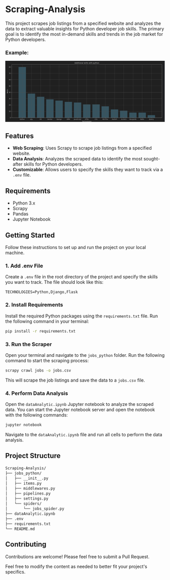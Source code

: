 # Scraping-Analysis

This project scrapes job listings from a specified website and analyzes the data to extract valuable insights for Python developer job skills. The primary goal is to identify the most in-demand skills and trends in the job market for Python developers.

### Example:
![Project Screenshot](screnshots/img.png)
## Features

- **Web Scraping**: Uses Scrapy to scrape job listings from a specified website.
- **Data Analysis**: Analyzes the scraped data to identify the most sought-after skills for Python developers.
- **Customizable**: Allows users to specify the skills they want to track via a `.env` file.

## Requirements

- Python 3.x
- Scrapy
- Pandas
- Jupyter Notebook

## Getting Started

Follow these instructions to set up and run the project on your local machine.

### 1. Add .env File

Create a `.env` file in the root directory of the project and specify the skills you want to track. The file should look like this:

```plaintext
TECHNOLOGIES=Python,Django,Flask
```

### 2. Install Requirements

Install the required Python packages using the `requirements.txt` file. Run the following command in your terminal:

```sh
pip install -r requirements.txt
```

### 3. Run the Scraper

Open your terminal and navigate to the `jobs_python` folder. Run the following command to start the scraping process:

```sh
scrapy crawl jobs -o jobs.csv
```

This will scrape the job listings and save the data to a `jobs.csv` file.

### 4. Perform Data Analysis

Open the `dataAnalytic.ipynb` Jupyter notebook to analyze the scraped data. You can start the Jupyter notebook server and open the notebook with the following commands:

```sh
jupyter notebook
```

Navigate to the `dataAnalytic.ipynb` file and run all cells to perform the data analysis.

## Project Structure

```
Scraping-Analysis/
├── jobs_python/
│   ├── __init__.py
│   ├── items.py
│   ├── middlewares.py
│   ├── pipelines.py
│   ├── settings.py
│   └── spiders/
│       └── jobs_spider.py
├── dataAnalytic.ipynb
├── .env
├── requirements.txt
└── README.md
```

## Contributing

Contributions are welcome! Please feel free to submit a Pull Request.


Feel free to modify the content as needed to better fit your project's specifics.




